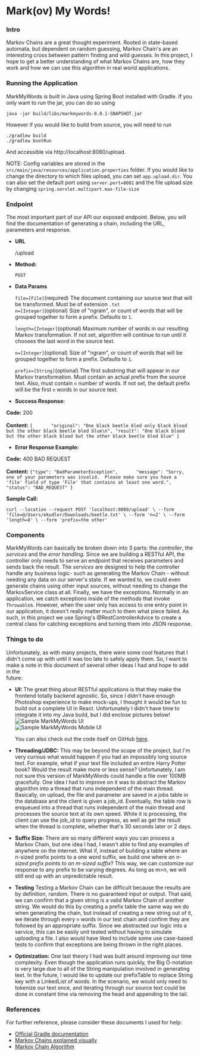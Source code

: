 


# Mark(ov) My Words!

### Intro
Markov Chains are a great thought experiment.  Rooted in state-based automata, but dependent on random guessing, Markov Chain's are an interesting cross between pattern finding and wild guesses.  In this project, I hope to get a better understanding of what Markov Chains are, how they work and how we can use this algorithm in real world applications.
### Running the Application
MarkMyWords is built in Java using Spring Boot installed with Gradle. If you only want to run the jar, you can do so using
```
java -jar build/libs/markmywords-0.0.1-SNAPSHOT.jar
```
However if you would like to build from source, you will need to run
```
./gradlew build
./gradlew bootRun
```
And accessible via http://localhost:8080/upload.

NOTE: Config variables are stored in the `src/main/java/resources/application.properties` folder.  If you would like to change the directory to which files upload, you can set `app.upload.dir`.  You can also set the default port using `server.port=8081` and the file upload size by changing `spring.servlet.multipart.max-file-size`
### Endpoint
The most important part of our API our exposed endpoint.  Below, you will find the documentation of generating a chain, including the URL, parameters and response.

* **URL**

  /upload

* **Method:**

  `POST`

* **Data Params**

  `file=[File]`(required) The document containing our source text that will be transformed.  Must be of extension `.txt`      
  `n=[Integer]`(optional) Size of "ngram", or count of words that will be grouped together to form a prefix.  Defaults to `1`.

  `length=[Integer]`(optional) Maximum number of words in our resulting Markov transformation.  If not set, algorithm will continue to run until it chooses the last word in the source text.

  `n=[Integer]`(optional) Size of "ngram", or count of words that will be grouped together to form a prefix.  Defaults to `1`.

  `prefix=[String]`(optional) The first substring that will appear in our Markov transformation.  Must contain an actual prefix from the source text.  Also, must contain `n` number of words.  If not set, the default prefix will be the first `n` words in our source text.

* **Success Response:**

**Code:** 200 <br />      
**Content:** `{      
"original": "One black beetle bled only black blood but the other black beetle bled blue\n", "result": "One black blood but the other black blood but the other black beetle bled blue" }`
* **Error Response Example:**

**Code:** 400 BAD REQUEST <br />      
**Content:** `{"type": "BadParameterException",      
"message": "Sorry, one of your parameters was invalid.  Please make sure you have a 'file' field of type 'File' that contains at least one word.", "status": "BAD_REQUEST" }`

**Sample Call:**

```curl --location --request POST 'localhost:8080/upload' \ --form 'file=@/Users/ekudler/Downloads/beetle.txt' \ --form 'n=2' \ --form 'length=8' \ --form 'prefix=the other'```

### Components
MarkMyWords can basically be broken down into 3 parts: the *controller*, the *services* and the *error handling*.  Since we are building a RESTful API, the controller only needs to serve an endpoint that receives parameters and sends back the result.  The *services* are designed to help the controller handle any business logic- such as generating the Markov Chain - without needing any data on our server's state.  If we wanted to, we could even generate chains using other input sources, without needing to change the MarkovService class at all.  Finally, we have the exceptions.  Normally in an application, we catch exceptions inside of the methods that invoke `Throwable`s.  However, when the user only has access to one entry point in our application, it doesn't really matter much to them what piece failed.  As such, in this project we use Spring's @RestControllerAdvice to create a central class for catching exceptions and turning them into  JSON response.

### Things to do
Unfortunately, as with many projects, there were some cool features that I didn't come up with until it was too late to safely apply them.  So, I want to make a note in this document of several other ideas I had and hope to add in the       
future:
* **UI:** The great thing about RESTful applications is that they make the frontend totally backend agnostic.  So, since I didn't have enough Photoshop experience to make mock-ups, I thought it would be fun to build out a complete UI in React.  Unfortunately I didn't have time to integrate it into my Java build, but I did enclose pictures below!  
  ![Sample MarkMyWords UI](https://i.imgur.com/C1xoFuh.pngg)  
  ![Sample MarkMyWords Mobile UI](https://i.imgur.com/blUOLjH.png)

  You can also check out the code itself on GitHub [here](https://github.com/Joeento/markmywords-client).


* **Threading/JDBC:** This may be beyond the scope of the project, but I'm very curious what would happen if you had an impossibly long source text.  For example, what if your text file included an entire Harry Potter book?  Would the result make more or less sense?  Unfortunately, I am not sure this version of MarkMyWords could handle a file over 100MB gracefully.  One idea I had to improve on it was to abstract the Markov algorithm into a thread that runs independent of the main thread.  Basically, on upload, the file and parameter are saved in a jobs table in the database and the client is given a job_id.  Eventually, the table row is enqueued into a thread that runs independent of the main thread and processes the source text at its own speed.  While it is processing, the client can use the job_id to query progress, as well as get the result when the thread is complete, whether that's 30 seconds later or 2 days.
* **Suffix Size:** There are so many different ways you can process a Markov Chain, but one idea I had, I wasn't able to find any examples of anywhere on the internet.  What if, instead of building a table where an n-sized prefix points to a one word suffix, we build one where *an n-sized prefix points to an m-sized suffix*?  This way, we can customize our response to any prefix to be varying degrees.  As long as m>n, we will still end up with an unpredictable result.
* **Testing** Testing a Markov Chain can be difficult because the results are by definition, random.  There is no guaranteed input or output.  That said, we can confirm that a given string is a valid Markov Chain of another string.  We would do this by creating a prefix table the same way we do when generating the chain, but instead of creating a new string out of it, we iterate through every `n` words in our test chain and confirm they are followed by an appropriate suffix.  Since we abstracted our logic into a service, this can be easily unit tested without having to simulate uploading a file.  I also would have liked to include some use case-based tests to confirm that exceptions are being thrown in the right places.
* **Optimization:** One last theory I had was built around improving our time complexity.  Even though the application runs quickly, the Big O-notation is very large due to all of the String manipulation involved in generating text.  In the future, I would like to update our prefixTable to replace String key with a LinkedList of words.  In the scenario, we would only need to tokenize our text once, and iterating through our source text could be done in constant time via removing the head and appending to the tail.

### References
For further reference, please consider these documents I used for help:

* [Official Gradle documentation](https://docs.gradle.org)
* [Markov Chains explained visually](https://setosa.io/ev/markov-chains/)
* [Markov Chain Algorithm](https://www.rose-hulman.edu/class/csse/csse221/200910/Projects/Markov/markov.html)
